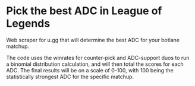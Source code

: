 # Pick the best ADC in League of Legends
Web scraper for u.gg that will determine the best ADC for your botlane matchup.

The code uses the winrates for counter-pick and ADC-support duos to run a binomial distribution calculation, and will then
total the scores for each ADC. The final results will be on a scale of 0-100, with 100 being the statistically strongest
ADC for the specific matchup.


